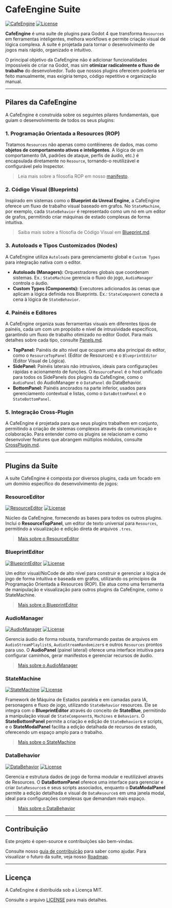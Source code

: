 # CafeEngine Suite

[![CafeEngine](https://img.shields.io/badge/CafeEngine-v1.0.0-478cbf?style=for-the-badge)](https://www.cafegame.dev/pt-BR/cafeengine)
[![License](https://img.shields.io/badge/License-MIT-f1c40f?style=for-the-badge)](https://opensource.org/licenses/MIT)

**CafeEngine** é uma suíte de plugins para Godot 4 que transforma `Resources` em ferramentas inteligentes, melhora workflows e permite criação visual de lógica complexa. A suíte é projetada para tornar o desenvolvimento de jogos mais rápido, organizado e intuitivo.

O principal objetivo da CafeEngine não é adicionar funcionalidades impossíveis de criar na Godot, mas sim **otimizar radicalmente o fluxo de trabalho** do desenvolvedor. Tudo que nossos plugins oferecem poderia ser feito manualmente, mas exigiria tempo, código repetitivo e organização manual.

---

## Pilares da CafeEngine

A CafeEngine é construída sobre os seguintes pilares fundamentais, que guiam o desenvolvimento de todos os seus plugins:

### 1. Programação Orientada a Resources (ROP)
Tratamos `Resources` não apenas como contêineres de dados, mas como **objetos de comportamento ativos e inteligentes**. A lógica de um comportamento (IA, padrões de ataque, perfis de áudio, etc.) é encapsulada diretamente no `Resource`, tornando-o reutilizável e configurável pelo Inspector.

> Leia mais sobre a filosofia ROP em nosso [manifesto](ROP.md).

### 2. Código Visual (Blueprints)
Inspirado em sistemas como o **Blueprint da Unreal Engine**, a CafeEngine oferece um fluxo de trabalho visual baseado em grafos. No `StateMachine`, por exemplo, cada `StateBehavior` é representado como um nó em um editor de grafos, permitindo criar máquinas de estado complexas de forma intuitiva.

> Saiba mais sobre a filosofia de Código Visual em [Blueprint.md](Blueprint.md).

### 3. Autoloads e Tipos Customizados (Nodes)
A CafeEngine utiliza `Autoloads` para gerenciamento global e `Custom Types` para integração nativa com o editor.

-   **Autoloads (Managers):** Orquestradores globais que coordenam sistemas. Ex.: `StateMachine` gerencia o fluxo do jogo, `AudioManager` controla o áudio.  
-   **Custom Types (Components):** Executores adicionados às cenas que aplicam a lógica definida nos Blueprints. Ex.: `StateComponent` conecta a cena à lógica de `StateBehavior`.

### 4. Painéis e Editores
A CafeEngine organiza suas ferramentas visuais em diferentes tipos de painéis, cada um com um propósito e nível de intrusividade específicos, garantindo um fluxo de trabalho otimizado no editor Godot. Para mais detalhes sobre cada tipo, consulte [Panels.md](Panels.md).

*   **TopPanel:** Painéis de alto nível que ocupam uma aba principal do editor, como o `ResourceTopPanel` (Editor de Resources) e o `BlueprintEditor` (Editor Visual de Lógica).
*   **SidePanel:** Painéis laterais não intrusivos, ideais para configurações rápidas e acionamento de funções. O `ResourcePanel` é o host unificado para todos os SidePanels dos plugins da CafeEngine, como o `AudioPanel` do AudioManager e o `DataPanel` do DataBehavior.
*   **BottomPanel:** Painéis ancorados na parte inferior, usados para gerenciamento contextual e listas, como o `DataBottomPanel` e o `StateBottomPanel`.

### 5. Integração Cross-Plugin
A CafeEngine é projetada para que seus plugins trabalhem em conjunto, permitindo a criação de sistemas complexos através da comunicação e colaboração. Para entender como os plugins se relacionam e como desenvolver features que abrangem múltiplos módulos, consulte [CrossPlugin.md](CrossPlugin.md).

---

## Plugins da Suíte

A suíte CafeEngine é composta por diversos plugins, cada um focado em um domínio específico do desenvolvimento de jogos:

### ResourceEditor
[![ResourceEditor](https://img.shields.io/badge/ResourceEditor-v1.0.0-478cbf?style=for-the-badge)](https://www.cafegame.dev/pt-BR/cafeengine)
[![License](https://img.shields.io/badge/License-MIT-f1c40f?style=for-the-badge)](https://opensource.org/licenses/MIT)

Núcleo da CafeEngine, fornecendo as bases para todos os outros plugins. Inclui o **ResourceTopPanel**, um editor de texto universal para `Resources`, permitindo a visualização e edição direta de arquivos `.tres`.

> [Mais sobre o ResourceEditor](addons/resource_editor/README.md)

### BlueprintEditor
[![BlueprintEditor](https://img.shields.io/badge/BlueprintEditor-v1.0.0-478cbf?style=for-the-badge)](https://www.cafegame.dev/pt-BR/cafeengine)
[![License](https://img.shields.io/badge/License-MIT-f1c40f?style=for-the-badge)](https://opensource.org/licenses/MIT)

Um editor visual/NoCode de alto nível para construir e gerenciar a lógica de jogo de forma intuitiva e baseada em grafos, utilizando os princípios da Programação Orientada a Resources (ROP). Ele atua como uma ferramenta de manipulação e visualização para outros plugins da CafeEngine, como o StateMachine.

> [Mais sobre o BlueprintEditor](addons/blueprint_editor/README.md)

### AudioManager
[![AudioManager](https://img.shields.io/badge/AudioManager-v1.0.0-478cbf?style=for-the-badge)](https://www.cafegame.dev/pt-BR/cafeengine)
[![License](https://img.shields.io/badge/License-MIT-f1c40f?style=for-the-badge)](https://opensource.org/licenses/MIT)

Gerencia áudio de forma robusta, transformando pastas de arquivos em `AudioStreamPlaylist`s, `AudioStreamRandomizer`s e outros `Resources` prontos para uso. O **AudioPanel** (painel lateral) oferece uma interface intuitiva para configurar caminhos, gerar manifestos e gerenciar recursos de áudio.

> [Mais sobre o AudioManager](addons/audio_manager/README.md)

### StateMachine
[![StateMachine](https://img.shields.io/badge/StateMachine-v1.0.0-478cbf?style=for-the-badge)](https://www.cafegame.dev/pt-BR/cafeengine)
[![License](https://img.shields.io/badge/License-MIT-f1c40f?style=for-the-badge)](https://opensource.org/licenses/MIT)

Framework de Máquina de Estados paralela e em camadas para IA, personagens e fluxo de jogo, utilizando `StateBehavior` resources. Ele se integra com o **BlueprintEditor** através do conceito de **StateBlue**, permitindo a manipulação visual de `StateComponent`s, `Machines` e `Behaviors`. O **StateBottomPanel** permite a criação e edição de `StateBehavior`s e scripts, e o **StateModalPanel** facilita a edição detalhada de recursos de estado, oferecendo um espaço amplo para o trabalho.

> [Mais sobre o StateMachine](addons/state_machine/README.md)

### DataBehavior
[![DataBehavior](https://img.shields.io/badge/DataBehavior-v1.0.0-478cbf?style=for-the-badge)](https://www.cafegame.dev/pt-BR/cafeengine)
[![License](https://img.shields.io/badge/License-MIT-f1c40f?style=for-the-badge)](https://opensource.org/licenses/MIT)

Gerencia e estrutura dados de jogo de forma modular e reutilizável através de Resources. O **DataBottomPanel** oferece uma interface para gerenciar e criar `DataResource`s e seus scripts associados, enquanto o **DataModalPanel** permite a edição detalhada e visual de `DataResource`s em uma janela modal, ideal para configurações complexas que demandam mais espaço.

> [Mais sobre o DataBehavior](addons/data_behavior/README.md)

---

## Contribuição

Este projeto é open-source e contribuições são bem-vindas.

Consulte nosso [guia de contribuição](CONTRIBUTING.md) para saber como ajudar. Para visualizar o futuro da suíte, veja nosso [Roadmap](roadmap.md).

---

## Licença

A CafeEngine é distribuída sob a Licença MIT.

Consulte o arquivo [LICENSE](LICENSE) para mais detalhes.